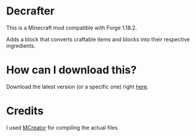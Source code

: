 # Decrafter

This is a Minecraft mod compatible with Forge 1.18.2.

Adds a block that converts craftable items and blocks into their respective ingredients.

# How can I download this?

Download the latest version (or a specific one) right [here](https://github.com/fiwnq/decrafter/releases).

# Credits

I used [MCreator](https://mcreator.net/about) for compiling the actual files
